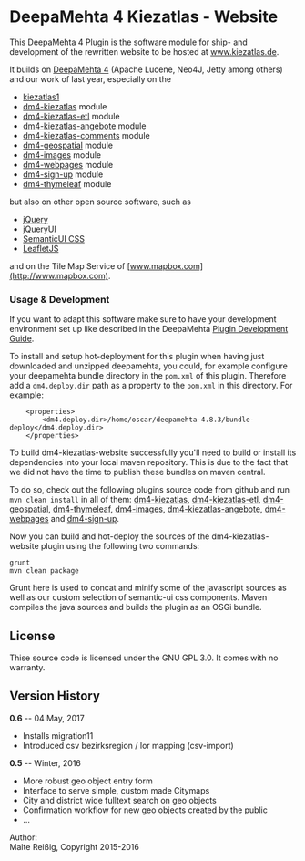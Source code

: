 
DeepaMehta 4 Kiezatlas - Website
================================

This DeepaMehta 4 Plugin is the software module for ship- and development of the rewritten website to be hosted at www.kiezatlas.de. 

It builds on [DeepaMehta 4](https://github.com/jri/deepamehta) (Apache Lucene, Neo4J, Jetty among others) and our work of last year, especially on the 

 * [kiezatlas1](http://github.com/mukil/kiezatlas1)
 * [dm4-kiezatlas](http://github.com/mukil/dm4-kiezatlas) module
 * [dm4-kiezatlas-etl](http://github.com/mukil/dm4-kiezatlas-etl) module
 * [dm4-kiezatlas-angebote](http://github.com/mukil/dm4-kiezatlas-angebote) module
 * [dm4-kiezatlas-comments](http://github.com/mukil/dm4-kiezatlas-comments) module
 * [dm4-geospatial](http://github.com/mukil/dm4-geospatial) module
 * [dm4-images](http://github.com/mukil/dm4-images) module
 * [dm4-webpages](http://github.com/mukil/dm4-webpages) module
 * [dm4-sign-up](http://github.com/mukil/dm4-sign-up) module
 * [dm4-thymeleaf](http://github.com/jri/dm4-thymeleaf) module

but also on other open source software, such as

 * [jQuery](http://www.jquery.com)
 * [jQueryUI](http://www.jqueryui.com)
 * [SemanticUI CSS](http://www.semantic-ui.com)
 * [LeafletJS](http://www.leafletjs.com)

and on the Tile Map Service of [www.mapbox.com](http://www.mapbox.com).

### Usage & Development

If you want to adapt this software make sure to have your development environment set up like described in the DeepaMehta [Plugin Development Guide](https://trac.deepamehta.de/wiki/PluginDevelopmentGuide).

To install and setup hot-deployment for this plugin when having just downloaded and unzipped deepamehta, you could, for example configure your deepamehta bundle directory in the `pom.xml` of this plugin. Therefore add a `dm4.deploy.dir` path as a property to the `pom.xml` in this directory. For example:

```
    <properties>
        <dm4.deploy.dir>/home/oscar/deepamehta-4.8.3/bundle-deploy</dm4.deploy.dir>
    </properties>
```

To build dm4-kiezatlas-website successfully you'll need to build or install its dependencies into your local maven repository. This is due to the fact that we did not have the time to publish these bundles on maven central.

To do so, check out the following plugins source code from github and run `mvn clean install` in all of them: [dm4-kiezatlas](http://github.com/mukil/dm4-kiezatlas), [dm4-kiezatlas-etl](http://github.com/mukil/dm4-kiezatlas-etl), [dm4-geospatial](http://github.com/mukil/dm4-geospatial), [dm4-thymeleaf](http://github.com/jri/dm4-thymeleaf), [dm4-images](http://github.com/mukil/dm4-images), [dm4-kiezatlas-angebote](http://github.com/mukil/dm4-kiezatlas-angebote), [dm4-webpages](http://github.com/mukil/dm4-webpages) and [dm4-sign-up](http://github.com/mukil/dm4-sign-up).

Now you can build and hot-deploy the sources of the dm4-kiezatlas-website plugin using the following two commands:
```
grunt
mvn clean package
```

Grunt here is used to concat and minify some of the javascript sources as well as our custom selection of semantic-ui css components. Maven compiles the java sources and builds the plugin as an OSGi bundle.

License
-------

Thise source code is licensed under the GNU GPL 3.0. It comes with no warranty.

Version History
---------------

**0.6** -- 04 May, 2017

* Installs migration11
* Introduced csv bezirksregion / lor mapping (csv-import)

**0.5** -- Winter, 2016

* More robust geo object entry form
* Interface to serve simple, custom made Citymaps
* City and district wide fulltext search on geo objects
* Confirmation workflow for new geo objects created by the public
* ...

Author:<br/>
Malte Reißig, Copyright 2015-2016


